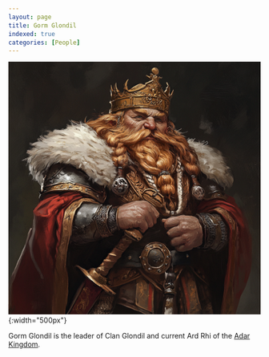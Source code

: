 ```yaml
---
layout: page
title: Gorm Glondil
indexed: true
categories: [People]
---
```


![Gorm Glondil](/persons/gorm_glondil.png){:width="500px"}

Gorm Glondil is the leader of Clan Glondil and current Ard Rhi of the [Adar Kingdom](/nations/adar_kingdom.md).

